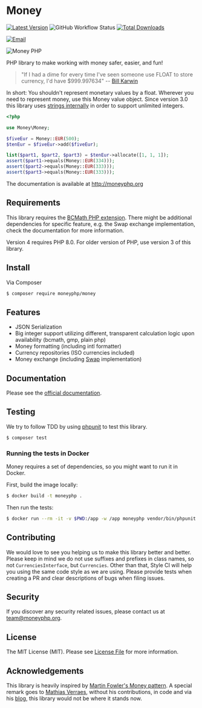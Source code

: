 # Money

[![Latest Version](https://img.shields.io/github/release/moneyphp/money.svg?style=flat-square)](https://github.com/moneyphp/money/releases)
![GitHub Workflow Status](https://img.shields.io/github/actions/workflow/status/moneyphp/money/ci.yml?branch=master&style=flat-square)
[![Total Downloads](https://img.shields.io/packagist/dt/moneyphp/money.svg?style=flat-square)](https://packagist.org/packages/moneyphp/money)

[![Email](https://img.shields.io/badge/email-team@moneyphp.org-blue.svg?style=flat-square)](mailto:team@moneyphp.org)

![Money PHP](/resources/logo.png?raw=true)

PHP library to make working with money safer, easier, and fun!

> "If I had a dime for every time I've seen someone use FLOAT to store currency, I'd have $999.997634" -- [Bill Karwin](https://twitter.com/billkarwin/status/347561901460447232)

In short: You shouldn't represent monetary values by a float. Wherever
you need to represent money, use this Money value object. Since version
3.0 this library uses [strings internally](https://github.com/moneyphp/money/pull/136)
in order to support unlimited integers.

```php
<?php

use Money\Money;

$fiveEur = Money::EUR(500);
$tenEur = $fiveEur->add($fiveEur);

list($part1, $part2, $part3) = $tenEur->allocate([1, 1, 1]);
assert($part1->equals(Money::EUR(334)));
assert($part2->equals(Money::EUR(333)));
assert($part3->equals(Money::EUR(333)));
```

The documentation is available at http://moneyphp.org


## Requirements

This library requires the [BCMath PHP extension](https://www.php.net/manual/en/book.bc.php). There might be additional dependencies for specific feature, e.g. the
Swap exchange implementation, check the documentation for more information.

Version 4 requires PHP 8.0. For older version of PHP, use version 3 of this library.


## Install

Via Composer

```bash
$ composer require moneyphp/money
```


## Features

- JSON Serialization
- Big integer support utilizing different, transparent calculation logic upon availability (bcmath, gmp, plain php)
- Money formatting (including intl formatter)
- Currency repositories (ISO currencies included)
- Money exchange (including [Swap](http://swap.voutzinos.org) implementation)


## Documentation

Please see the [official documentation](http://moneyphp.org).


## Testing

We try to follow TDD by using [phpunit](https://phpunit.de) to test this library.

```bash
$ composer test
```

### Running the tests in Docker

Money requires a set of dependencies, so you might want to run it in Docker.

First, build the image locally:

```bash
$ docker build -t moneyphp .
```

Then run the tests:

```bash
$ docker run --rm -it -v $PWD:/app -w /app moneyphp vendor/bin/phpunit --exclude-group segmentation
```


## Contributing

We would love to see you helping us to make this library better and better.
Please keep in mind we do not use suffixes and prefixes in class names,
so not `CurrenciesInterface`, but `Currencies`. Other than that, Style CI will help you
using the same code style as we are using. Please provide tests when creating a PR and clear descriptions of bugs when filing issues.


## Security

If you discover any security related issues, please contact us at [team@moneyphp.org](mailto:team@moneyphp.org).


## License

The MIT License (MIT). Please see [License File](LICENSE) for more information.


## Acknowledgements

This library is heavily inspired by [Martin Fowler's Money pattern](http://martinfowler.com/eaaCatalog/money.html).
A special remark goes to [Mathias Verraes](https://github.com/mathiasverraes), without his contributions,
in code and via his [blog](http://verraes.net/#blog), this library would not be where it stands now.
